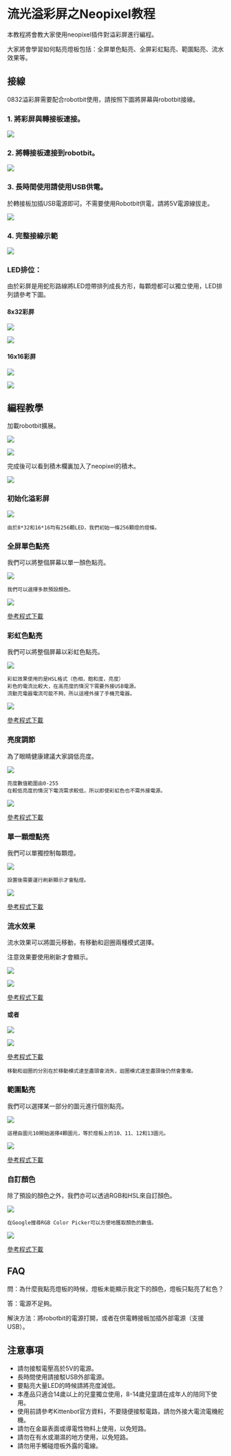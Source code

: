 # 流光溢彩屏之Neopixel教程

本教程將會教大家使用neopixel插件對溢彩屏進行編程。

大家將會學習如何點亮燈板包括：全屏單色點亮、全屏彩虹點亮、範圍點亮、流水效果等。

## 接線

0832溢彩屏需要配合robotbit使用，請按照下圖將屏幕與robotbit接線。

### 1. 將彩屏與轉接板連接。

![](./LEDMatrixT1/matrixtoadapter.jpg)

### 2. 將轉接板連接到robotbit。

![](./LEDMatrixT3/adaptertorobotbit.png)

### 3. 長時間使用請使用USB供電。

於轉接板加插USB電源即可。不需要使用Robotbit供電，請將5V電源線拔走。

![](./LEDMatrix/usb.jpg)

### 4. 完整接線示範

![](./LEDMatrix/usbpower.jpg)

### LED排位：

由於彩屏是用蛇形路線將LED燈帶排列成長方形，每顆燈都可以獨立使用，LED排列請參考下圖。

#### 8x32彩屏

![](./LEDMatrixT1/0832.png)

![](./LEDMatrixT1/0832pixels.png)

#### 16x16彩屏

![](./LEDMatrixT1/1616.png)

![](./LEDMatrixT1/1616pixels.png)

## 編程教學

加載robotbit擴展。

![](./LEDMatrixT1/2.png) 

![](./LEDMatrixT1/1.png) 

完成後可以看到積木欄裏加入了neopixel的積木。

![](./LEDMatrixT1/3.png) 

### 初始化溢彩屏

![](./LEDMatrixT1/code1.png)

    由於8*32和16*16均有256顆LED，我們初始一條256顆燈的燈條。

### 全屏單色點亮

我們可以將整個屏幕以單一顏色點亮。

![](./LEDMatrixT1/code2.png)

    我們可以選擇多款預設顏色。
    
![](./LEDMatrixT1/allred.jpg)

[參考程式下載](https://bit.ly/LEDMatrixT1_01Hex)

### 彩虹色點亮

我們可以將整個屏幕以彩虹色點亮。

![](./LEDMatrixT1/code3.png)

    彩虹效果使用的是HSL格式（色相，飽和度，亮度）
    彩色的電流比較大，在高亮度的情況下需要外接USB電源。
    流動充電器電流可能不夠，所以這裡外接了手機充電器。
    
![](./LEDMatrixT1/rainbow.jpg)

[參考程式下載](https://bit.ly/LEDMatrixT1_02Hex)

### 亮度調節

為了眼睛健康建議大家調低亮度。

![](./LEDMatrixT1/code4.png)
    
    亮度數值範圍由0-255
    在較低亮度的情況下電流需求較低，所以即使彩虹色也不需外接電源。

![](./LEDMatrixT1/brightness.jpg)

[參考程式下載](https://bit.ly/LEDMatrixT1_03Hex)
    
### 單一顆燈點亮

我們可以單獨控制每顆燈。

![](./LEDMatrixT1/code5.png)

    設置後需要運行刷新顯示才會點燈。
    
![](./LEDMatrixT1/pixel.jpg)

[參考程式下載](https://bit.ly/LEDMatrixT1_04Hex)

  
### 流水效果
   
流水效果可以將圖元移動，有移動和迴圈兩種模式選擇。

注意效果要使用刷新才會顯示。

![](./LEDMatrixT1/code6.png)

![](./LEDMatrixT1/ledmove.gif)

[參考程式下載](https://bit.ly/LEDMatrixT1_05Hex)

#### 或者

![](./LEDMatrixT1/code7.png)


![](./LEDMatrixT1/ledloop.gif)

[參考程式下載](https://bit.ly/LEDMatrixT1_06Hex)

    移動和迴圈的分別在於移動模式達至盡頭會消失，迴圈模式達至盡頭後仍然會重複。
    
### 範圍點亮

我們可以選擇某一部分的圖元進行個別點亮。

![](./LEDMatrixT1/code9.png)

    這裡由圖元10開始選擇4顆圖元，等於燈板上的10、11、12和13圖元。

![](./LEDMatrixT1/ledrange.jpg)

[參考程式下載](https://bit.ly/LEDMatrixT1_07Hex)

### 自訂顏色

除了預設的顏色之外，我們亦可以透過RGB和HSL來自訂顏色。

![](./LEDMatrixT1/code8.png)

    在Google搜尋RGB Color Picker可以方便地獲取顏色的數值。
    
![](./LEDMatrixT1/rgbhsl.gif)

[參考程式下載](https://bit.ly/LEDMatrixT1_08Hex) 

## FAQ

問：為什麼我點亮燈板的時候，燈板未能顯示我定下的顏色，燈板只點亮了紅色？

答：電源不足夠。

解決方法：將robotbit的電源打開，或者在供電轉接板加插外部電源（支援USB）。

## 注意事項
- 請勿接駁電壓高於5V的電源。
- 長時間使用請接駁USB外部電源。
- 要點亮大量LED的時候請將亮度減低。
- 本產品只適合14歲以上的兒童獨立使用，8-14歲兒童請在成年人的陪同下使用。
- 使用前請參考Kittenbot官方資料，不要隨便接駁電路，請勿外接大電流電機舵機。
- 請勿在金屬表面或導電性物料上使用，以免短路。
- 請勿在有水或潮濕的地方使用，以免短路。
- 請勿用手觸碰燈板外露的電線。


